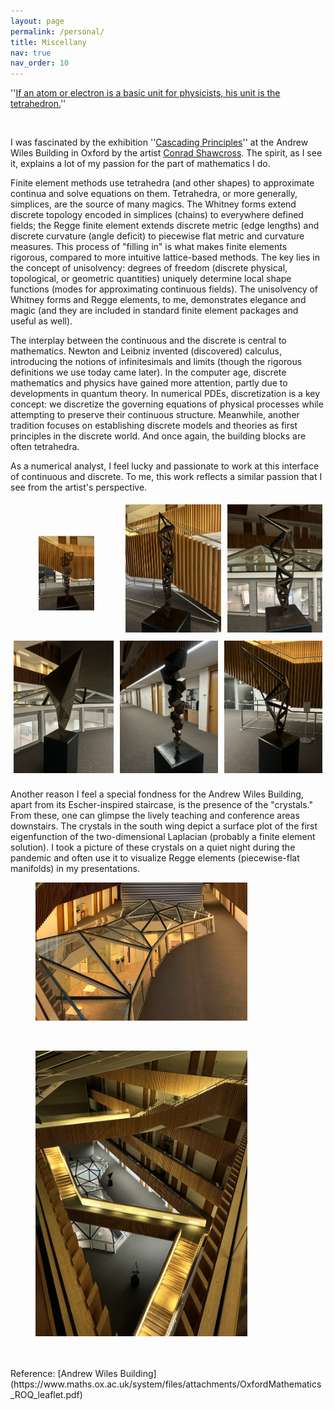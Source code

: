 ```yaml
---
layout: page
permalink: /personal/
title: Miscellany
nav: true
nav_order: 10
---
```


''[If an atom or electron is a basic unit for physicists, his unit is the tetrahedron.](https://www.maths.ox.ac.uk/node/61184)'' 

<br />

I was fascinated by the exhibition ''[Cascading Principles](https://www.maths.ox.ac.uk/node/61184)'' at the Andrew Wiles Building in Oxford by the artist [Conrad Shawcross](https://conradshawcross.com/). The spirit, as I see it, explains a lot of my passion for the part of mathematics I do. 

Finite element methods use tetrahedra (and other shapes) to approximate continua and solve equations on them. Tetrahedra, or more generally, simplices, are the source of many magics. The Whitney forms extend discrete topology encoded in simplices (chains) to everywhere defined fields; the Regge finite element extends discrete metric (edge lengths) and discrete curvature (angle deficit) to piecewise flat metric and curvature measures. This process of "filling in" is what makes finite elements rigorous, compared to more intuitive lattice-based methods. The key lies in the concept of unisolvency: degrees of freedom (discrete physical, topological, or geometric quantities) uniquely determine local shape functions (modes for approximating continuous fields). The unisolvency of Whitney forms and Regge elements, to me, demonstrates elegance and magic (and they are included in standard finite element packages and useful as well).  


The interplay between the continuous and the discrete is central to mathematics. Newton and Leibniz invented (discovered) calculus, introducing the notions of infinitesimals and limits (though the rigorous definitions we use today came later).  In the computer age, discrete mathematics and physics have gained more attention, partly due to developments in quantum theory. In numerical PDEs, discretization is a key concept: we discretize the governing equations of physical processes while attempting to preserve their continuous structure. Meanwhile, another tradition focuses on establishing discrete models and theories as first principles in the discrete world. And once again, the building blocks are often tetrahedra.



As a numerical analyst, I feel lucky and passionate to work at this interface of continuous and discrete.  To me, this work reflects a similar passion that I see from the artist's perspective.
<br />
<head>
<style>
  .row {
    display: flex;
    justify-content: center;
    align-items: center;
  }
  .column {
    flex: 1;
    padding: 5px; /* Adjusts space between images */
  }
</style>
</head>
<div class="row">
  <div class="column">
  <figure>
  <img src="../assets/img/exhi2.png" alt="Cascading Principles 1" style="width:100%; transform: translateY(0.2cm);">
    </figure>
  </div>
  <div class="column">
    <img src="../assets/img/exhi3.png" alt="Cascading Principles 2" style="width:100%">
  </div>
  <div class="column">
    <img src="../assets/img/exhi4.png" alt="Cascading Principles 3" style="width:100%">
  </div>
</div>

<div class="row">
  <div class="column">
    <img src="../assets/img/exhi5.png" alt="Cascading Principles 4" style="width:100%">
  </div>
  <div class="column">
    <img src="../assets/img/exhi6.png" alt="Cascading Principles 5" style="width:100%">
  </div>
  <div class="column">
    <img src="../assets/img/exhi7.png" alt="Cascading Principles 6" style="width:100%">
  </div>
</div>
<br />
Another reason I feel a special fondness for the Andrew Wiles Building, apart from its Escher-inspired staircase, is the presence of the "crystals." From these, one can glimpse the lively teaching and conference areas downstairs. The crystals in the south wing depict a surface plot of the first eigenfunction of the two-dimensional Laplacian (probably a finite element solution). I took a picture of these crystals on a quiet night during the pandemic and often use it to visualize Regge elements (piecewise-flat manifolds) in my presentations.
<br />

<figure>
  <img src="../assets/img/andrewwiles.png" alt="south wing crystal" style="width:80%" class="center">
</figure>
<br />
<figure>
  <img src="../assets/img/stair.png" alt="Stairs at the AWB" style="width:80%" class="center">
</figure>
<br /><br />
Reference: [Andrew Wiles Building](https://www.maths.ox.ac.uk/system/files/attachments/OxfordMathematics_ROQ_leaflet.pdf)
